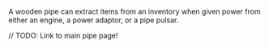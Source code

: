 A wooden pipe can extract items from an inventory when given power from either an engine, a power adaptor, or a pipe pulsar.

// TODO: Link to main pipe page!
